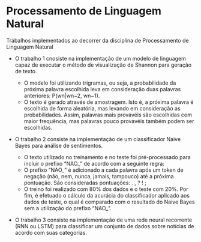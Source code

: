 # Processamento de Linguagem Natural
Trabalhos implementados ao decorrer da disciplina de Processamento de Linguagem Natural
* O trabalho 1 cnosiste na implementação de um modelo de linguagem capaz de executar o método
de visualização de Shannon para geração de texto.
  - O modelo foi utilizando trigramas, ou seja, a probabilidade da
      próxima palavra escolhida leva em consideração duas palavras
      anteriores: P(wn|wn−2, wn−1).
  - O texto é gerado através de amostragem. Isto é, a próxima palavra é escolhida de forma aleatória, mas levando em consideração as probabilidades.
      Assim, palavras mais provavéis são escolhidas com maior frequência, mas palavras
      pouco provavéis também podem ser escolhidas.
    
* O trabalho 2 consiste na implementação de um classificador Naive Bayes para análise de sentimentos.
  - O texto utilizado no treinamento e no teste foi pré-processado para incluir
      o prefixo “NAO_” de acordo com a seguinte regra:
  - O prefixo “NAO_” é adicionado a cada palavra após um
      token de negação (não, nem, nunca, jamais, tampouco) até a próxima
      pontuação. São consideradas pontuações: . , ? ! ;
  - O treino foi realizado com 80% dos dados e o teste com 20%. Por fim, é efetuado o
      cálculo da acurácia do classificador aplicado aos dados de teste, o qual é comparado com
      o resultado do Naive Bayes sem a utilização do prefixo “NAO_”.

* O trabalho 3 consiste na implementação de uma rede neural recorrente (RNN ou LSTM) para classificar um conjunto de dados sobre notícias de acordo com suas categorias.
